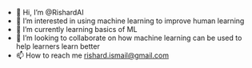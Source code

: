 - 👋 Hi, I’m @RishardAI
- 👀 I’m interested in using machine learning to improve human learning
- 🌱 I’m currently learning basics of ML
- 💞️ I’m looking to collaborate on how machine learning can be used to help learners learn better
- 📫 How to reach me rishard.ismail@gmail.com

<!---
RishardAI/RishardAI is a ✨ special ✨ repository because its `README.md` (this file) appears on your GitHub profile.
You can click the Preview link to take a look at your changes.
--->
